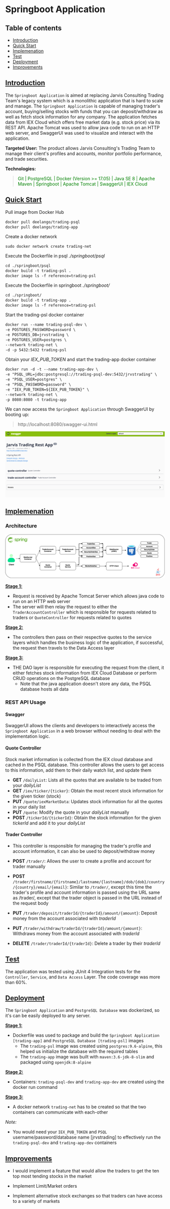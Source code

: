 # Springboot Application

## Table of contents
* [Introduction](##Introduction)
* [Quick Start](##QuickStart)
* [Implemenation](##Implemenation)
* [Test](##Test)
* [Deployment](##Deployment)
* [Improvements](##Improvements)

## <ins> Introduction

The `Springboot Application` is aimed at replacing Jarvis Consulting Trading Team's legacy system which is a monolithic 
application that is hard to scale and manage. The `Springboot Application` is capable of managing trader's account, 
buying/selling stocks with funds that you can deposit/withdraw as well as fetch stock information for any company. The
application fetches data from IEX Cloud which offers free market data (e.g. stock price) via its REST API. Apache Tomcat
was used to allow java code to run on an HTTP web server, and SwaggerUI was used to visualize and interact with the application.

__Targeted User:__ The product allows Jarvis Consulting's Trading Team to manage their client's profiles and accounts, 
                   monitor portfolio performance, and trade securities.

__Technologies:__
> <span style = "color:green"> Git | PostgreSQL | Docker (Version >= 17.05) | Java SE 8 | Apache Maven | Springboot | Apache Tomcat | SwaggerUI | IEX Cloud  </span>

## <ins> Quick Start
Pull image from Docker Hub
```
docker pull deelango/trading-psql
docker pull deelango/trading-app
```

Create a docker network
```
sudo docker network create trading-net
```

Execute the Dockerfile in psql _./springboot/psql_
```
cd ./springboot/psql
docker build -t trading-psl . 
docker image ls -f reference=trading-psl
```

Execute the Dockerfile in springboot _./springboot/_
```
cd ./springboot/
docker build -t trading-app . 
docker image ls -f reference=trading-psl
```

Start the trading-psl docker container
```
docker run --name trading-psql-dev \
-e POSTGRES_PASSWORD=password \
-e POSTGRES_DB=jrvstrading \
-e POSTGRES_USER=postgres \
--network trading-net \
-d -p 5432:5432 trading-psl
```

Obtain your _IEX_PUB_TOKEN_ and start the trading-app docker container
```
docker run -d -t --name trading-app-dev \
-e "PSQL_URL=jdbc:postgresql://trading-psql-dev:5432/jrvstrading" \
-e "PSQL_USER=postgres" \
-e "PSQL_PASSWORD=password" \
-e "IEX_PUB_TOKEN=${IEX_PUB_TOKEN}" \
--network trading-net \
-p 8080:8080 -t trading-app
```

We can now access the `Springboot Application` through SwaggerUI by booting up:
> http://localhost:8080/swagger-ui.html

![my image](./assets/swagger.png)

## <ins> Implemenation
### Architecture

![my image](./assets/springboot.png)

**<ins> Stage 1: </ins>**

- Request is received by Apache Tomcat Server which allows java code to run on an HTTP web server
- The server will then relay the request to either the `TraderAccountController` which is responsible for 
requests related to traders or `QuoteController` for requests related to quotes 

**<ins> Stage 2: </ins>**

- The controllers then pass on their respective quotes to the service layers which handles
  the business logic of the application, if successful, the request then travels to the Data Access layer

**<ins> Stage 3: </ins>**

- THE DAO layer is responsible for executing the request from the client, it either fetches stock information
  from IEX Cloud Database or perform CRUD operations on the PostgreSQL database
    -   Note that the java application doesn't store any data, the PSQL database hosts all data


### REST API Usage
#### Swagger

SwaggerUI allows the clients and developers to interactively access the `Springboot Application` in a web browser 
without needing to deal with the implementation logic.

#### Quote Controller
Stock market information is collected from the IEX cloud database and cached in the PSQL database. This
controller allows the users to get access to this information, add them to their daily watch list, and 
update them

- **GET** `/dailyList`: Lists all the quotes that are available to be traded from your *dailyList*
- **GET** `/iex/ticker/{ticker}`: Obtain the most recent stock information for the given ticker (stock)
- **PUT** `/quote/iexMarketData`: Updates stock information for all the quotes in your daily list
- **PUT** `/quote`: Modify the quote in your *dailyList* manually
- **POST** `/tickerId/{tickerId}`: Obtain the stock information for the given *tickerId* and add it to your *dailyList*

#### Trader Controller
- This controller is responsible for managing the trader's profile and account information, it can also be used
to deposit/withdraw money

- **POST**  `/trader/`: Allows the user to create a profile and account for trader manually
- **POST**  `/trader/firstname/{firstname}/lastname/{lastname}/dob/{dob}/country/{country}/email/{email}`: 
Similar to `/trader/`, except this time the trader's profile and account information is passed using the URL
same as /trader/, except that the trader object is passed in the URL instead of the request body
- **PUT** `/trader/deposit/traderId/{traderId}/amount/{amount}`: Deposit money from the account associated with *traderId*
- **PUT** `/trader/withdraw/traderId/{traderId}/amount/{amount}`: Withdraws money from the account associated with *traderId*  
- **DELETE** `/trader/traderId/{traderId}`: Delete a trader by their *traderId*

## <ins> Test
The application was tested using JUnit 4 Integration tests for the `Controller`, `Service`, and `Data Access` Layer. 
The code coverage was more than 60%.

## <ins> Deployment
The `Springboot Application` and `PostgreSQL Database` was dockerized, so it's can be easily deployed to any server.

**<ins> Stage 1: </ins>**
-  Dockerfile was used to package and build the `Springboot Application [trading-app]` and `PostgreSQL Database [trading-psl]` images
    - The `trading-psl` image was created using `postgres:9.6-alpine`, this helped us initialize the database
    with the required tables
    - The `trading-app` image was built with `maven:3.6-jdk-8-slim` and packaged using `openjdk:8-alpine`

**<ins> Stage 2: </ins>**
- Containers: `trading-psql-dev` and `trading-app-dev` are created using the docker run command 
    
**<ins> Stage 3: </ins>**
- A docker network `trading-net` has to be created so that the two containers can communicate with each-other

*Note:*
- You would need your `IEX_PUB_TOKEN` and `PSQL` username/password/database name [jrvstrading] to effectively
run the `trading-psql-dev` and `trading-app-dev` containers
  
## <ins> Improvements
- I would implement a feature that would allow the traders to get the ten top most tending stocks in the market

- Implement Limit/Market orders 

- Implement alternative stock exchanges so that traders can have access to a variety of markets 
